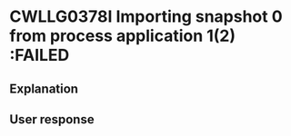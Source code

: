# CWLLG0378I Importing snapshot 0 from process application 1(2) :FAILED

## Explanation

## User response